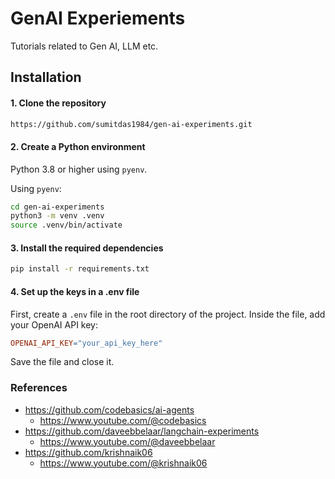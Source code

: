 # GenAI Experiements
Tutorials related to Gen AI, LLM etc.

## Installation

#### 1. Clone the repository
```bash
https://github.com/sumitdas1984/gen-ai-experiments.git
```

#### 2. Create a Python environment
Python 3.8 or higher using `pyenv`. 

Using `pyenv`:
``` bash
cd gen-ai-experiments
python3 -m venv .venv
source .venv/bin/activate
```

#### 3. Install the required dependencies
``` bash
pip install -r requirements.txt
```

#### 4. Set up the keys in a .env file
First, create a `.env` file in the root directory of the project. Inside the file, add your OpenAI API key:

```makefile
OPENAI_API_KEY="your_api_key_here"
```
Save the file and close it.


### References
- https://github.com/codebasics/ai-agents
    - https://www.youtube.com/@codebasics
- https://github.com/daveebbelaar/langchain-experiments
    - https://www.youtube.com/@daveebbelaar
- https://github.com/krishnaik06
    - https://www.youtube.com/@krishnaik06
